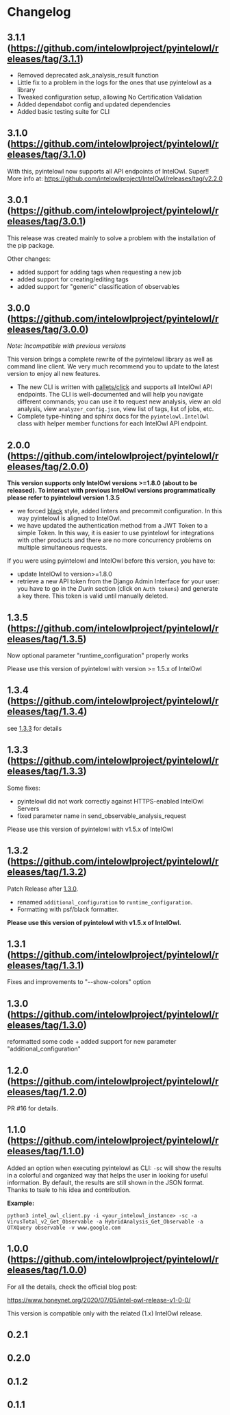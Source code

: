 # Changelog

## 3.1.1 (https://github.com/intelowlproject/pyintelowl/releases/tag/3.1.1)
* Removed deprecated ask_analysis_result function
* Little fix to a problem in the logs for the ones that use pyintelowl as a library
* Tweaked configuration setup, allowing No Certification Validation
* Added dependabot config and updated dependencies
* Added basic testing suite for CLI

## 3.1.0 (https://github.com/intelowlproject/pyintelowl/releases/tag/3.1.0)
With this, pyintelowl now supports all API endpoints of IntelOwl. Super!!
More info at: https://github.com/intelowlproject/IntelOwl/releases/tag/v2.2.0

## 3.0.1 (https://github.com/intelowlproject/pyintelowl/releases/tag/3.0.1)
This release was created mainly to solve a problem with the installation of the pip package.

Other changes:
* added support for adding tags when requesting a new job
* added support for creating/editing tags
* added support for "generic" classification of observables

## 3.0.0 (https://github.com/intelowlproject/pyintelowl/releases/tag/3.0.0)

*Note: Incompatible with previous versions*

This version brings a complete rewrite of the pyintelowl library as well as command line client. We very much recommend you to update to the latest version to enjoy all new features.

- The new CLI is written with [pallets/click](https://github.com/pallets/click) and supports all IntelOwl API endpoints. The CLI is well-documented and will help you navigate different commands; you can use it to request new analysis, view an old analysis, view `analyzer_config.json`, view list of tags, list of jobs, etc.
- Complete type-hinting and sphinx docs for the `pyintelowl.IntelOwl` class with helper member functions for each IntelOwl API endpoint.


## 2.0.0 (https://github.com/intelowlproject/pyintelowl/releases/tag/2.0.0)
**This version supports only IntelOwl versions >=1.8.0 (about to be released). To interact with previous IntelOwl versions programmatically please refer to pyintelowl version 1.3.5**

* we forced [black](https://github.com/psf/black) style, added linters and precommit configuration. In this way pyintelowl is aligned to IntelOwl.
* we have updated the authentication method from a JWT Token to a simple Token. In this way, it is easier to use pyintelowl for integrations with other products and there are no more concurrency problems on multiple simultaneous requests.

If you were using pyintelowl and IntelOwl before this version, you have to:
* update IntelOwl to version>=1.8.0
* retrieve a new API token from the Django Admin Interface for your user: you have to go in the *Durin* section (click on `Auth tokens`) and generate a key there. This token is valid until manually deleted.


## 1.3.5 (https://github.com/intelowlproject/pyintelowl/releases/tag/1.3.5)
Now optional parameter "runtime_configuration" properly works

Please use this version of pyintelowl with version >= 1.5.x of IntelOwl


## 1.3.4 (https://github.com/intelowlproject/pyintelowl/releases/tag/1.3.4)
see [1.3.3](https://github.com/intelowlproject/pyintelowl/releases/tag/1.3.3) for details


## 1.3.3 (https://github.com/intelowlproject/pyintelowl/releases/tag/1.3.3)
Some fixes:

*   pyintelowl did not work correctly against HTTPS-enabled IntelOwl Servers
*    fixed parameter name in send_observable_analysis_request

Please use this version of pyintelowl with v1.5.x of IntelOwl


## 1.3.2 (https://github.com/intelowlproject/pyintelowl/releases/tag/1.3.2)
Patch Release after [1.3.0](https://github.com/intelowlproject/pyintelowl/releases/tag/1.3.0).

- renamed `additional_configuration` to `runtime_configuration`.
- Formatting with psf/black formatter.

**Please use this version of pyintelowl with v1.5.x of IntelOwl.**


## 1.3.1 (https://github.com/intelowlproject/pyintelowl/releases/tag/1.3.1)
Fixes and improvements to "--show-colors" option


## 1.3.0 (https://github.com/intelowlproject/pyintelowl/releases/tag/1.3.0)
reformatted some code + added support for new parameter "additional_configuration"


## 1.2.0 (https://github.com/intelowlproject/pyintelowl/releases/tag/1.2.0)
PR #16 for details.


## 1.1.0 (https://github.com/intelowlproject/pyintelowl/releases/tag/1.1.0)
Added an option when executing pyintelowl as CLI: `-sc` will show the results in a colorful and organized way that helps the user in looking for useful information. By default, the results are still shown in the JSON format. Thanks to tsale to his idea and contribution.

**Example:**

```
python3 intel_owl_client.py -i <your_intelowl_instance> -sc -a VirusTotal_v2_Get_Observable -a HybridAnalysis_Get_Observable -a OTXQuery observable -v www.google.com
```


## 1.0.0 (https://github.com/intelowlproject/pyintelowl/releases/tag/1.0.0)
For all the details, check the official blog post:

https://www.honeynet.org/2020/07/05/intel-owl-release-v1-0-0/

This version is compatible only with the related (1.x) IntelOwl release.

## 0.2.1

## 0.2.0

## 0.1.2

## 0.1.1

